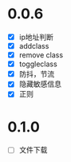 # 0.0.6

* [X] ip地址判断
* [X] addclass
* [X] remove class
* [X] toggleclass
* [X] 防抖，节流
* [X] 隐藏敏感信息
* [X] 正则

# 0.1.0

* [ ] 文件下载
